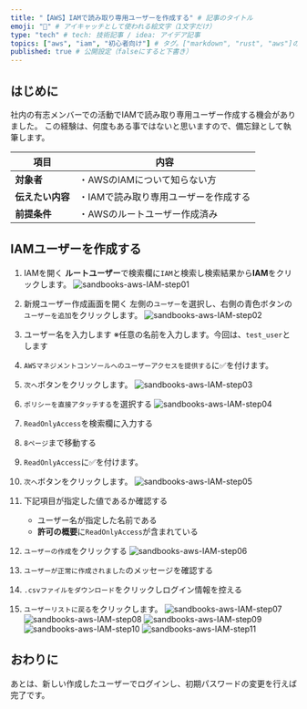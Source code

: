 ```yaml
---
title: "【AWS】IAMで読み取り専用ユーザーを作成する" # 記事のタイトル
emoji: "🤺" # アイキャッチとして使われる絵文字（1文字だけ）
type: "tech" # tech: 技術記事 / idea: アイデア記事
topics: ["aws", "iam", "初心者向け"] # タグ。["markdown", "rust", "aws"]のように指定する
published: true # 公開設定（falseにすると下書き）
---
```

## はじめに
社内の有志メンバーでの活動でIAMで読み取り専用ユーザー作成する機会がありました。
この経験は、何度もある事ではないと思いますので、備忘録として執筆します。

|  項目  | 内容  |
| ---- | ---- |
|  **対象者**  |  ・AWSのIAMについて知らない方  |
|  **伝えたい内容**  |  ・IAMで読み取り専用ユーザーを作成する  |
|  **前提条件**  |  ・AWSのルートユーザー作成済み |


## IAMユーザーを作成する

1. IAMを開く
**ルートユーザー**で検索欄に`IAM`と検索し検索結果から**IAM**をクリックします。
![sandbooks-aws-IAM-step01](/images/sandbooks-aws-IAM-step01.png)

2. 新規ユーザー作成画面を開く
左側の`ユーザー`を選択し、右側の青色ボタンの`ユーザーを追加`をクリックします。
![sandbooks-aws-IAM-step02](/images/sandbooks-aws-IAM-step02.png)

3. ユーザー名を入力します
    ※任意の名前を入力します。今回は、`test_user`とします
4. `AWSマネジメントコンソールへのユーザーアクセスを提供する`に✅を付けます。
5. `次へ`ボタンをクリックします。
![sandbooks-aws-IAM-step03](/images/sandbooks-aws-IAM-step03.png)

6. `ポリシーを直接アタッチする`を選択する
![sandbooks-aws-IAM-step04](/images/sandbooks-aws-IAM-step04.png)
7. `ReadOnlyAccess`を検索欄に入力する
8. `8ページ`まで移動する
9. `ReadOnlyAccess`に✅を付けます。
10. `次へ`ボタンをクリックします。
![sandbooks-aws-IAM-step05](/images/sandbooks-aws-IAM-step05.png)

11. 下記項目が指定した値であるか確認する
    - ユーザー名が指定した名前である
    - **許可の概要**に`ReadOnlyAccess`が含まれている
12. `ユーザーの作成`をクリックする
![sandbooks-aws-IAM-step06](/images/sandbooks-aws-IAM-step06.png)

13. `ユーザーが正常に作成されました`のメッセージを確認する
14. `.csvファイルをダウンロード`をクリックしログイン情報を控える
3. `ユーザーリストに戻る`をクリックします。
![sandbooks-aws-IAM-step07](/images/sandbooks-aws-IAM-step07.png)
![sandbooks-aws-IAM-step08](/images/sandbooks-aws-IAM-step08.png)
![sandbooks-aws-IAM-step09](/images/sandbooks-aws-IAM-step09.png)
![sandbooks-aws-IAM-step10](/images/sandbooks-aws-IAM-step10.png)
![sandbooks-aws-IAM-step11](/images/sandbooks-aws-IAM-step11.png)


## おわりに
あとは、新しい作成したユーザーでログインし、初期パスワードの変更を行えば完了です。





